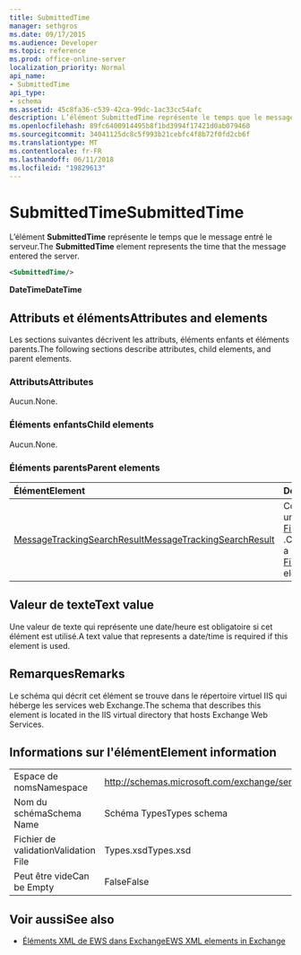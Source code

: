 ```yaml
---
title: SubmittedTime
manager: sethgros
ms.date: 09/17/2015
ms.audience: Developer
ms.topic: reference
ms.prod: office-online-server
localization_priority: Normal
api_name:
- SubmittedTime
api_type:
- schema
ms.assetid: 45c8fa36-c539-42ca-99dc-1ac33cc54afc
description: L’élément SubmittedTime représente le temps que le message entré le serveur.
ms.openlocfilehash: 89fc6400914495b8f1bd3994f17421d0ab079460
ms.sourcegitcommit: 34041125dc8c5f993b21cebfc4f8b72f0fd2cb6f
ms.translationtype: MT
ms.contentlocale: fr-FR
ms.lasthandoff: 06/11/2018
ms.locfileid: "19829613"
---
```

# <a name="submittedtime"></a><span data-ttu-id="979a2-103">SubmittedTime</span><span class="sxs-lookup"><span data-stu-id="979a2-103">SubmittedTime</span></span>

<span data-ttu-id="979a2-104">L’élément **SubmittedTime** représente le temps que le message entré le serveur.</span><span class="sxs-lookup"><span data-stu-id="979a2-104">The **SubmittedTime** element represents the time that the message entered the server.</span></span> 
  
```XML
<SubmittedTime/>
```

 <span data-ttu-id="979a2-105">**DateTime**</span><span class="sxs-lookup"><span data-stu-id="979a2-105">**DateTime**</span></span>
## <a name="attributes-and-elements"></a><span data-ttu-id="979a2-106">Attributs et éléments</span><span class="sxs-lookup"><span data-stu-id="979a2-106">Attributes and elements</span></span>

<span data-ttu-id="979a2-107">Les sections suivantes décrivent les attributs, éléments enfants et éléments parents.</span><span class="sxs-lookup"><span data-stu-id="979a2-107">The following sections describe attributes, child elements, and parent elements.</span></span>
  
### <a name="attributes"></a><span data-ttu-id="979a2-108">Attributs</span><span class="sxs-lookup"><span data-stu-id="979a2-108">Attributes</span></span>

<span data-ttu-id="979a2-109">Aucun.</span><span class="sxs-lookup"><span data-stu-id="979a2-109">None.</span></span>
  
### <a name="child-elements"></a><span data-ttu-id="979a2-110">Éléments enfants</span><span class="sxs-lookup"><span data-stu-id="979a2-110">Child elements</span></span>

<span data-ttu-id="979a2-111">Aucun.</span><span class="sxs-lookup"><span data-stu-id="979a2-111">None.</span></span>
  
### <a name="parent-elements"></a><span data-ttu-id="979a2-112">Éléments parents</span><span class="sxs-lookup"><span data-stu-id="979a2-112">Parent elements</span></span>

|<span data-ttu-id="979a2-113">**Élément**</span><span class="sxs-lookup"><span data-stu-id="979a2-113">**Element**</span></span>|<span data-ttu-id="979a2-114">**Description**</span><span class="sxs-lookup"><span data-stu-id="979a2-114">**Description**</span></span>|
|:-----|:-----|
|[<span data-ttu-id="979a2-115">MessageTrackingSearchResult</span><span class="sxs-lookup"><span data-stu-id="979a2-115">MessageTrackingSearchResult</span></span>](messagetrackingsearchresult.md) <br/> |<span data-ttu-id="979a2-116">Contient un résultat de message unique d’un élément [FindMessageTrackingReportResponse](findmessagetrackingreportresponse.md) .</span><span class="sxs-lookup"><span data-stu-id="979a2-116">Contains a single message result for a [FindMessageTrackingReportResponse](findmessagetrackingreportresponse.md) element.</span></span>  <br/> |
   
## <a name="text-value"></a><span data-ttu-id="979a2-117">Valeur de texte</span><span class="sxs-lookup"><span data-stu-id="979a2-117">Text value</span></span>

 <span data-ttu-id="979a2-118">Une valeur de texte qui représente une date/heure est obligatoire si cet élément est utilisé.</span><span class="sxs-lookup"><span data-stu-id="979a2-118">A text value that represents a date/time is required if this element is used.</span></span> 
  
## <a name="remarks"></a><span data-ttu-id="979a2-119">Remarques</span><span class="sxs-lookup"><span data-stu-id="979a2-119">Remarks</span></span>

<span data-ttu-id="979a2-120">Le schéma qui décrit cet élément se trouve dans le répertoire virtuel IIS qui héberge les services web Exchange.</span><span class="sxs-lookup"><span data-stu-id="979a2-120">The schema that describes this element is located in the IIS virtual directory that hosts Exchange Web Services.</span></span>
  
## <a name="element-information"></a><span data-ttu-id="979a2-121">Informations sur l'élément</span><span class="sxs-lookup"><span data-stu-id="979a2-121">Element information</span></span>

|||
|:-----|:-----|
|<span data-ttu-id="979a2-122">Espace de noms</span><span class="sxs-lookup"><span data-stu-id="979a2-122">Namespace</span></span>  <br/> |http://schemas.microsoft.com/exchange/services/2006/types  <br/> |
|<span data-ttu-id="979a2-123">Nom du schéma</span><span class="sxs-lookup"><span data-stu-id="979a2-123">Schema Name</span></span>  <br/> |<span data-ttu-id="979a2-124">Schéma Types</span><span class="sxs-lookup"><span data-stu-id="979a2-124">Types schema</span></span>  <br/> |
|<span data-ttu-id="979a2-125">Fichier de validation</span><span class="sxs-lookup"><span data-stu-id="979a2-125">Validation File</span></span>  <br/> |<span data-ttu-id="979a2-126">Types.xsd</span><span class="sxs-lookup"><span data-stu-id="979a2-126">Types.xsd</span></span>  <br/> |
|<span data-ttu-id="979a2-127">Peut être vide</span><span class="sxs-lookup"><span data-stu-id="979a2-127">Can be Empty</span></span>  <br/> |<span data-ttu-id="979a2-128">False</span><span class="sxs-lookup"><span data-stu-id="979a2-128">False</span></span>  <br/> |
   
## <a name="see-also"></a><span data-ttu-id="979a2-129">Voir aussi</span><span class="sxs-lookup"><span data-stu-id="979a2-129">See also</span></span>



- [<span data-ttu-id="979a2-130">Éléments XML de EWS dans Exchange</span><span class="sxs-lookup"><span data-stu-id="979a2-130">EWS XML elements in Exchange</span></span>](ews-xml-elements-in-exchange.md)

